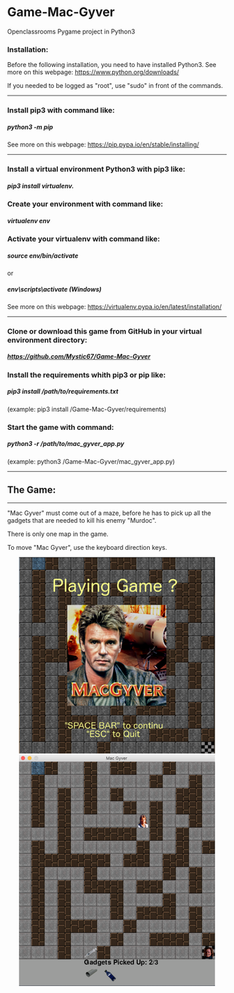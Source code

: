 # Game-Mac-Gyver
Openclassrooms Pygame project in Python3


### Installation:
Before the following installation, you need to have installed Python3.
See more on this webpage:
https://www.python.org/downloads/

If you needed to be logged as "root", use "sudo" in front of the commands.
__________________________________________________________________________________________________________________________
### Install pip3 with command like:
  ##### python3 -m pip
See more on this webpage:
https://pip.pypa.io/en/stable/installing/
___________________________________________________________________________________________________________________________
### Install a virtual environment Python3 with pip3 like:
  ##### pip3 install virtualenv.
  
### Create your environment with command like:
  ##### virtualenv env
  
### Activate your virtualenv with command like:
  ##### source env/bin/activate 
  or 
  ##### env\scripts\activate (Windows)
See more on this webpage:
https://virtualenv.pypa.io/en/latest/installation/
____________________________________________________________________________________________________________________________
### Clone or download this game from GitHub in your virtual environment directory: 
  ##### https://github.com/Mystic67/Game-Mac-Gyver
  
### Install the requirements whith pip3 or pip like:
  ##### pip3 install /path/to/requirements.txt   
  (example: pip3 install /Game-Mac-Gyver/requirements)

### Start the game with command:  
  ##### python3 -r /path/to/mac_gyver_app.py
  (example: python3 /Game-Mac-Gyver/mac_gyver_app.py)
__________________________________________________________________________________________________________________________



## The Game:
__________________________________________________________________________________________________________________________
"Mac Gyver" must come out of a maze, before he has to pick up all the gadgets that are needed to kill his enemy "Murdoc".

There is only one map in the game.

To move "Mac Gyver", use the keyboard direction keys.

<div align="center">
    <img src="/images/Game_MacGyver.png" width="450px"</img> </br>
    <img src="/images/Mac_Gyver_game.png" width="450px"</img> 
</div>
